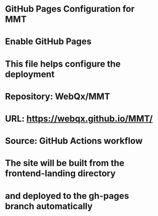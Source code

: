 # GitHub Pages Configuration for MMT

# Enable GitHub Pages
# This file helps configure the deployment

# Repository: WebQx/MMT
# URL: https://webqx.github.io/MMT/
# Source: GitHub Actions workflow

# The site will be built from the frontend-landing directory
# and deployed to the gh-pages branch automatically